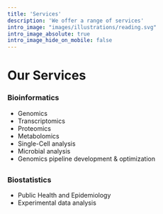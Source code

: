 ```yaml
---
title: 'Services'
description: 'We offer a range of services'
intro_image: "images/illustrations/reading.svg"
intro_image_absolute: true
intro_image_hide_on_mobile: false
---
```



# Our Services


### Bioinformatics
* Genomics
* Transcriptomics
* Proteomics
* Metabolomics 
* Single-Cell analysis
* Microbial analysis
* Genomics pipeline development & optimization 

##


### Biostatistics
* Public Health and Epidemiology
* Experimental data analysis


